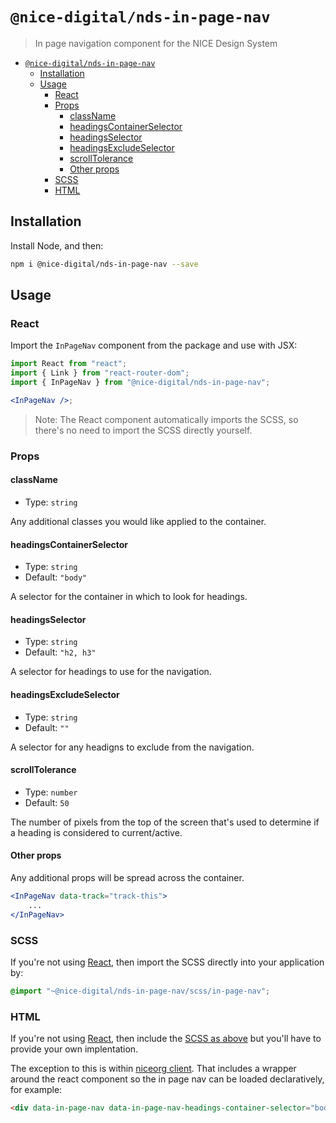 # `@nice-digital/nds-in-page-nav`

> In page navigation component for the NICE Design System

- [`@nice-digital/nds-in-page-nav`](#nice-digitalnds-in-page-nav)
	- [Installation](#installation)
	- [Usage](#usage)
		- [React](#react)
		- [Props](#props)
			- [className](#classname)
			- [headingsContainerSelector](#headingscontainerselector)
			- [headingsSelector](#headingsselector)
			- [headingsExcludeSelector](#headingsexcludeselector)
			- [scrollTolerance](#scrolltolerance)
			- [Other props](#other-props)
		- [SCSS](#scss)
		- [HTML](#html)

## Installation

Install Node, and then:

```sh
npm i @nice-digital/nds-in-page-nav --save
```

## Usage

### React

Import the `InPageNav` component from the package and use with JSX:

```jsx
import React from "react";
import { Link } from "react-router-dom";
import { InPageNav } from "@nice-digital/nds-in-page-nav";

<InPageNav />;
```

> Note: The React component automatically imports the SCSS, so there's no need to import the SCSS directly yourself.

### Props

#### className

- Type: `string`

Any additional classes you would like applied to the container.

#### headingsContainerSelector

- Type: `string`
- Default: `"body"`

A selector for the container in which to look for headings.

#### headingsSelector

- Type: `string`
- Default: `"h2, h3"`

A selector for headings to use for the navigation.

#### headingsExcludeSelector

- Type: `string`
- Default: `""`

A selector for any headigns to exclude from the navigation.

#### scrollTolerance

- Type: `number`
- Default: `50`

The number of pixels from the top of the screen that's used to determine if a heading is considered to current/active.

#### Other props

Any additional props will be spread across the container.

```jsx
<InPageNav data-track="track-this">
	...
</InPageNav>
```

### SCSS

If you're not using [React](#react), then import the SCSS directly into your application by:

```scss
@import "~@nice-digital/nds-in-page-nav/scss/in-page-nav";
```

### HTML

If you're not using [React](#react), then include the [SCSS as above](#scss) but you'll have to provide your own implentation.

The exception to this is within [niceorg client](https://github.com/nice-digital/niceorg-client). That includes a wrapper around the react component so the in page nav can be loaded declaratively, for example:

```html
<div data-in-page-nav data-in-page-nav-headings-container-selector="body"></div>
```
